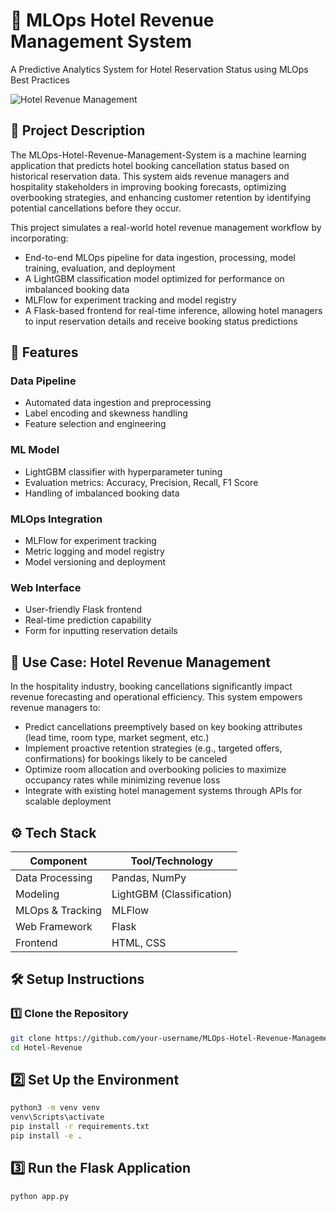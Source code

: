 # 🏨 MLOps Hotel Revenue Management System

A Predictive Analytics System for Hotel Reservation Status using MLOps Best Practices

![Hotel Revenue Management](https://via.placeholder.com/800x400?text=MLOps+Hotel+Revenue+Management) <!-- Consider adding an actual image -->

## 📖 Project Description

The MLOps-Hotel-Revenue-Management-System is a machine learning application that predicts hotel booking cancellation status based on historical reservation data. This system aids revenue managers and hospitality stakeholders in improving booking forecasts, optimizing overbooking strategies, and enhancing customer retention by identifying potential cancellations before they occur.

This project simulates a real-world hotel revenue management workflow by incorporating:

- End-to-end MLOps pipeline for data ingestion, processing, model training, evaluation, and deployment
- A LightGBM classification model optimized for performance on imbalanced booking data
- MLFlow for experiment tracking and model registry
- A Flask-based frontend for real-time inference, allowing hotel managers to input reservation details and receive booking status predictions

## 🚀 Features

### Data Pipeline
- Automated data ingestion and preprocessing
- Label encoding and skewness handling
- Feature selection and engineering

### ML Model
- LightGBM classifier with hyperparameter tuning
- Evaluation metrics: Accuracy, Precision, Recall, F1 Score
- Handling of imbalanced booking data

### MLOps Integration
- MLFlow for experiment tracking
- Metric logging and model registry
- Model versioning and deployment

### Web Interface
- User-friendly Flask frontend
- Real-time prediction capability
- Form for inputting reservation details

## 🧩 Use Case: Hotel Revenue Management

In the hospitality industry, booking cancellations significantly impact revenue forecasting and operational efficiency. This system empowers revenue managers to:

- Predict cancellations preemptively based on key booking attributes (lead time, room type, market segment, etc.)
- Implement proactive retention strategies (e.g., targeted offers, confirmations) for bookings likely to be canceled
- Optimize room allocation and overbooking policies to maximize occupancy rates while minimizing revenue loss
- Integrate with existing hotel management systems through APIs for scalable deployment

## ⚙️ Tech Stack

| Component          | Tool/Technology       |
|--------------------|-----------------------|
| Data Processing    | Pandas, NumPy         |
| Modeling           | LightGBM (Classification) |
| MLOps & Tracking   | MLFlow                |
| Web Framework      | Flask                 |
| Frontend           | HTML, CSS             |

## 🛠️ Setup Instructions

### 1️⃣ Clone the Repository
```bash
git clone https://github.com/your-username/MLOps-Hotel-Revenue-Management.git
cd Hotel-Revenue
```

## 2️⃣ Set Up the Environment
```bash
python3 -m venv venv
venv\Scripts\activate
pip install -r requirements.txt
pip install -e .
```

## 3️⃣ Run the Flask Application
```bash
python app.py
``` 
